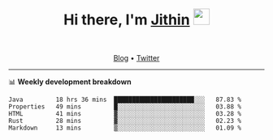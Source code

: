 <h1 align="center">Hi there, I'm <a href="https://jithset.github.io/" target="_blank">Jithin</a> <img
src="https://github.com/blackcater/blackcater/raw/main/images/Hi.gif" height="32" /></h1>

<br />

<p align="center">
  <a href="https://jithset.github.io">Blog</a> •
  <a href="https://twitter.com/jithset">Twitter</a>
</p>

---

📊 **Weekly development breakdown**

<!--START_SECTION:waka-->
```text
Java         18 hrs 36 mins  ██████████████████████░░░   87.83 % 
Properties   49 mins         █░░░░░░░░░░░░░░░░░░░░░░░░   03.88 % 
HTML         41 mins         ▓░░░░░░░░░░░░░░░░░░░░░░░░   03.28 % 
Rust         28 mins         ▓░░░░░░░░░░░░░░░░░░░░░░░░   02.23 % 
Markdown     13 mins         ▒░░░░░░░░░░░░░░░░░░░░░░░░   01.09 % 
```
<!--END_SECTION:waka-->

